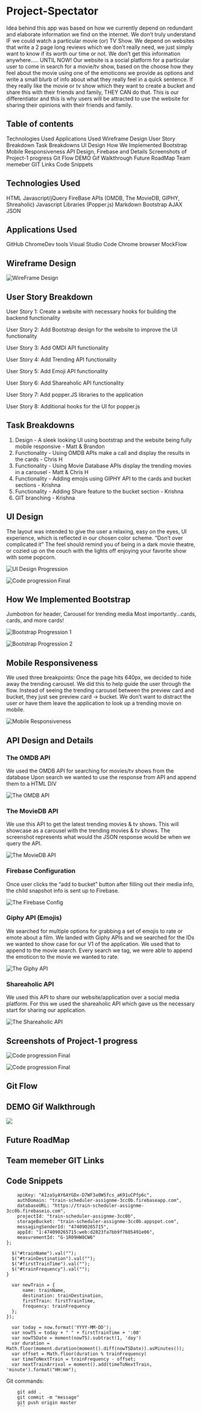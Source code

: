 # Project-Spectator
Idea behind this app was based on how we currently depend on redundant and elaborate information we find on the internet. We don’t truly understand IF we could watch a particular movie (or) TV Show.
We depend on websites that write a 2 page long reviews which we don’t really need, we just simply want to know if its worth our time or not. We don’t get this information anywhere….. UNTIL NOW!
Our website is a social platform for a particular  user to come in search for a movie/tv show, based on the choose how they feel about the movie using one of the emoticons we provide as options and write a small blurb of info about what they really feel in a quick sentence. 
If they really like the movie or tv show which they want to create a bucket and share this with their friends and family, THEY CAN do that. This is our differentiator and this is why users will be attracted to use the website for sharing their opinions with their friends and family.

## Table of contents
Technologies Used
Applications Used
Wireframe Design
User Story Breakdown
Task Breakdowns
UI Design
How We Implemented Bootstrap
Mobile Responsiveness
API Design, Firebase and Details
Screenshots of Project-1 progress
Git Flow
DEMO Gif Walkthrough
Future RoadMap
Team memeber GIT Links
Code Snippets


## Technologies Used
HTML
Javascript/jQuery
FireBase
APIs (OMDB, The MovieDB, GIPHY, Shreaholic)
Javascript Libraries (Popper.js)
Markdown
Bootstrap
AJAX
JSON

## Applications Used
GitHub
ChromeDev tools
Visual Studio Code
Chrome browser
MockFlow

## Wireframe Design

![WireFrame Design](https://github.com/Chris-Hayashi/Project-One/blob/master/assets/images/wireframe.png "WireFrame Design")

## User Story Breakdown
User Story 1: Create a website with necessary hooks for building the backend functionality

User Story 2: Add Bootstrap design for the website to improve the UI functionality 

User Story 3: Add OMDI API functionality

User Story 4: Add Trending API functionality

User Story 5: Add Emoji API functionality

User Story 6: Add Shareaholic API functionality

User Story 7: Add popper.JS libraries to the application

User Story 8: Additional hooks for the UI for popper.js


## Task Breakdowns
1. Design - A sleek looking UI using bootstrap and  the website being fully mobile responsive - Matt & Brandon
2. Functionality - Using OMDB APIs make a call and display the results in the cards - Chris H
3. Functionality - Using Movie Database APIs display the trending movies in a carousel - Matt & Chris H
4. Functionality - Adding emojis using GIPHY API to the cards and bucket sections - Krishna
5. Functionality - Adding Share feature to the bucket section - Krishna
6. GIT branching - Krishna

## UI Design
The layout was intended to give the user a relaxing, easy on the eyes, UI experience, which is reflected in our chosen color scheme. 
“Don’t over complicated it”
The feel should remind you of being in a dark movie theatre, or cozied up on the couch with the lights off enjoying your favorite show with some popcorn. 

![UI Design Progression](https://github.com/Chris-Hayashi/Project-One/blob/master/assets/images/codeProgression1.png "UI Design Layout 1")

![Code progression Final](https://github.com/Chris-Hayashi/Project-One/blob/master/assets/images/codeProgression2.png "UI Design Layout 2")

## How We Implemented Bootstrap
Jumbotron for header,
Carousel for trending media
Most importantly...cards,  cards, and more cards!

![Bootstrap Progression 1](https://github.com/Chris-Hayashi/Project-One/blob/master/assets/images/jumbotron.png "Jumbotron Design")

![Bootstrap Progression 2](https://github.com/Chris-Hayashi/Project-One/blob/master/assets/images/bootstrapSnippet.png "Bootstrap Code Snippet")


## Mobile Responsiveness
We used three breakpoints: 
Once the page hits 640px, we decided to hide away the trending carousel. We did this to help guide the user through the flow. Instead of seeing the trending carousel  between the preview card and bucket, they just see preview card -> bucket. We don’t want to distract the user or have them leave the application to look up a trending movie on mobile.

![Mobile Responsiveness](https://github.com/Chris-Hayashi/Project-One/blob/master/assets/images/mobileResponseExample.gif "Mobile Responsiveness")


## API Design and Details

### The OMDB API
We used the OMDB API for searching for movies/tv shows from the database
Upon search we wanted to use the response from API and append them to a HTML DIV

![The OMDB API](https://github.com/Chris-Hayashi/Project-One/blob/master/assets/images/json1.png "The OMDB API")


### The MovieDB API
We use this API to get the latest trending movies & tv shows. This will showcase as a carousel with the trending movies & tv shows. The screenshot represents what would the JSON response would be when we query the API.

![The MovieDB API](https://github.com/Chris-Hayashi/Project-One/blob/master/assets/images/json2.png "The MovieDB API")

### Firebase Configuration
Once user clicks the “add to bucket” button after filling out their media info, the child snapshot info is sent up to Firebase.

![The Firebase Config](https://github.com/Chris-Hayashi/Project-One/blob/master/assets/images/firebase.png "The Firebase Config")

### Giphy API (Emojis)
We searched for multiple options for grabbing a set of emojis to rate or emote about a film. We landed with Giphy APIs and we searched for the IDs we wanted to show case for our V1 of the application. We used that to append to the movie search. Every search we tag, we were able to append the emoticon to the movie we wanted to rate.

![The Giphy API](https://github.com/Chris-Hayashi/Project-One/blob/master/assets/images/firebase.png "The Giphy API")

### Shareaholic API
We used this API to share our website/application over a social media platform. For this we used the shareaholic API which gave us the necessary start for sharing our application.

![The Shareaholic API](https://github.com/Chris-Hayashi/Project-One/blob/master/assets/images/firebase.png "The Giphy API")



## Screenshots of Project-1 progress

![Code progression Final](https://github.com/krishnaaddala/train-schedulerHW/blob/master/assets/images/Code_Final1.png "TrainScheduler Final Layout 1")

![Code progression Final](https://github.com/krishnaaddala/train-schedulerHW/blob/master/assets/images/code_final2.png "TrainScheduler Final Layout 2")

## Git Flow


## DEMO Gif Walkthrough

![](https://github.com/krishnaaddala/train-schedulerHW/blob/master/assets/images/trainScheduler.gif)

## Future RoadMap

## Team memeber GIT Links

## 


## Code Snippets

```var firebaseConfig = {
    apiKey: "AIzaSyAY6AYGDx-D7WF3a0W5fcs_aK91uCPfp6c",
    authDomain: "train-scheduler-assignme-3cc0b.firebaseapp.com",
    databaseURL: "https://train-scheduler-assignme-3cc0b.firebaseio.com",
    projectId: "train-scheduler-assignme-3cc0b",
    storageBucket: "train-scheduler-assignme-3cc0b.appspot.com",
    messagingSenderId: "474090265715",
    appId: "1:474090265715:web:d2823fa7bb9f7605491e06",
    measurementId: "G-1R09HW8CW6"
};
  ```

  ```function clearTrainOnAdd() {
    $("#trainName").val("");
    $("#trainDestination").val("");
    $("#firstTrainTime").val("");
    $("#trainFrequency").val("");
}
  ```

  ``` // adding an object to hold train data to store
    var newTrain = {
        name: trainName,
        destination: trainDestination,
        firstTrain: firstTrainTime,
        frequency: trainFrequency
    };
});
  ```
  ```var now = moment();
    var today = now.format('YYYY-MM-DD');
    var nowTS = today + " " + firstTrainTime + ':00'
    var nowTSDate = moment(nowTS).subtract(1, 'day')
    var duration = Math.floor(moment.duration(moment().diff(nowTSDate)).asMinutes());
    var offset = Math.floor(duration % trainFrequency)
    var timeToNextTrain = trainFrequency - offset;
    var nextTrainArrival = moment().add(timeToNextTrain, 'minute').format("HH:mm");
  ```
Git commands:

```git status
    git add .
    git commit -m "message"
    git push origin master
    ```

